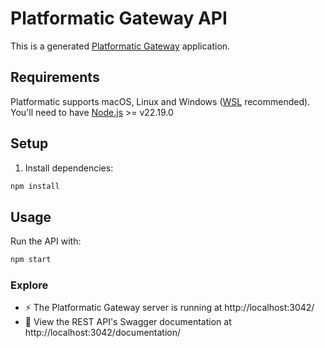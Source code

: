 # Platformatic Gateway API

This is a generated [Platformatic Gateway](https://docs.platformatic.dev/docs/gateway/overview) application.

## Requirements

Platformatic supports macOS, Linux and Windows ([WSL](https://docs.microsoft.com/windows/wsl/) recommended).
You'll need to have [Node.js](https://nodejs.org/) >= v22.19.0

## Setup

1. Install dependencies:

```bash
npm install
```

## Usage

Run the API with:

```bash
npm start
```

### Explore

- ⚡ The Platformatic Gateway server is running at http://localhost:3042/
- 📔 View the REST API's Swagger documentation at http://localhost:3042/documentation/
